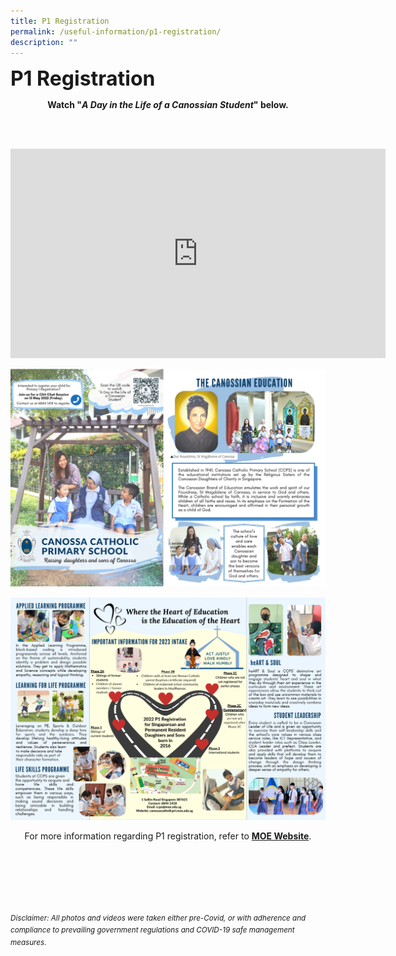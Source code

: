 ```yaml
---
title: P1 Registration
permalink: /useful-information/p1-registration/
description: ""
---
```

<b><font size=6> P1 Registration</font></b>

<center>
<b>Watch "<em>A Day in the Life of a Canossian Student</em>" below.</b>

<br><br>

<iframe width="600" height="335" src="https://www.youtube.com/embed/ewpPrYXZMBA" title="A Day in the Life of a Canossian" frameborder="0" allow="accelerometer; autoplay; clipboard-write; encrypted-media; gyroscope; picture-in-picture" allowfullscreen></iframe>

![](/images/Useful%20Information/P1%20Registration%201.png)

![](/images/Useful%20Information/P1%20Registration%202.png)

For more information regarding P1 registration, refer to [**MOE Website**](https://www.moe.gov.sg/primary/p1-registration).

</center>

<br><br><br><br><br><br>
<sup>_Disclaimer: All photos and videos were taken either pre-Covid, or with adherence and compliance to prevailing government regulations and COVID-19 safe management measures._</sup>